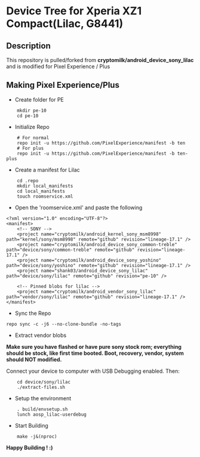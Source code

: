# Device Tree for Xperia XZ1 Compact(Lilac, G8441)

## Description
This repository is pulled/forked from **cryptomilk/android_device_sony_lilac** and is modified for Pixel Experience / Plus

## Making Pixel Experience/Plus
- Create folder for PE
```
    mkdir pe-10
    cd pe-10
```
- Initialize Repo
```
    # For normal
    repo init -u https://github.com/PixelExperience/manifest -b ten
    # For plus
    repo init -u https://github.com/PixelExperience/manifest -b ten-plus
```
- Create a manifest for Lilac
```
    cd .repo
    mkdir local_manifests
    cd local_manifests
    touch roomservice.xml
```
- Open the 'roomservice.xml' and paste the following
```
<?xml version="1.0" encoding="UTF-8"?>
<manifest>
    <!-- SONY -->
    <project name="cryptomilk/android_kernel_sony_msm8998" path="kernel/sony/msm8998" remote="github" revision="lineage-17.1" />
    <project name="cryptomilk/android_device_sony_common-treble" path="device/sony/common-treble" remote="github" revision="lineage-17.1" />
    <project name="cryptomilk/android_device_sony_yoshino" path="device/sony/yoshino" remote="github" revision="lineage-17.1" />
    <project name="shank03/android_device_sony_lilac" path="device/sony/lilac" remote="github" revision="pe-10" />

    <!-- Pinned blobs for lilac -->
    <project name="cryptomilk/android_vendor_sony_lilac" path="vendor/sony/lilac" remote="github" revision="lineage-17.1" />
</manifest> 
```
- Sync the Repo
```
repo sync -c -j6 --no-clone-bundle -no-tags
```
- Extract vendor blobs

**Make sure you have flashed or have pure sony stock rom; everything should be stock, like first time booted. Boot, recovery, vendor, system should NOT modified.**

Connect your device to computer with USB Debugging enabled.
Then:
```
    cd device/sony/lilac
    ./extract-files.sh
```
- Setup the environment
```
    . build/envsetup.sh
    lunch aosp_lilac-userdebug
```
- Start Building
```
    make -j&(nproc)
```

**Happy Building ! :)** 
